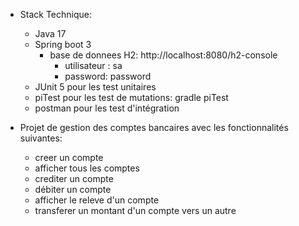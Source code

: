 * Stack Technique: 
  - Java 17
  - Spring boot 3
    - base de donnees H2: http://localhost:8080/h2-console
         - utilisateur : sa 
         - password: password
  - JUnit 5 pour les test unitaires
  - piTest pour les test de mutations: gradle piTest
  - postman pour les test d'intégration

* Projet de gestion des comptes bancaires avec les fonctionnalités suivantes:
  - creer un compte
  - afficher tous les comptes
  - crediter un compte
  - débiter un compte
  - afficher le releve d'un compte
  - transferer un montant d'un compte vers un autre